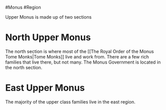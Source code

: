 #Monus #Region 

Upper Monus is made up of two sections
# North Upper Monus
The north section is where most of the [[The Royal Order of the Monus Tome Monks|Tome Monks]] live and work from. There are a few rich families that live there, but not many. The Monus Government is located in the north section.
# East Upper Monus
The majority of the upper class families live in the east region. 